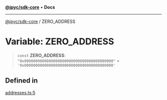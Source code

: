 [**@jpyc/sdk-core**](../README.md) • **Docs**

---

[@jpyc/sdk-core](../globals.md) / ZERO_ADDRESS

# Variable: ZERO_ADDRESS

> `const` **ZERO_ADDRESS**: `"0x0000000000000000000000000000000000000000"` = `'0x0000000000000000000000000000000000000000'`

## Defined in

[addresses.ts:5](https://github.com/jcam1/sdks/blob/3c4d067b0c17fecc9e33503f90e696b032f41531/packages/core/src/addresses.ts#L5)

